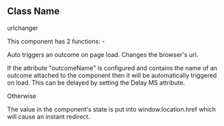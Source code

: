 ## Class Name
urlchanger

This component has 2 functions: -

Auto triggers an outcome on page load.
Changes the browser's url.

If the attribute "outcomeName" is configured and contains the name of an 
outcome attached to the component then it will be automatically triggered on load.
This can be delayed by setting the Delay MS attribute.

Otherwise

The value in the component's state is put into window.location.href which will cause an instant redirect.


